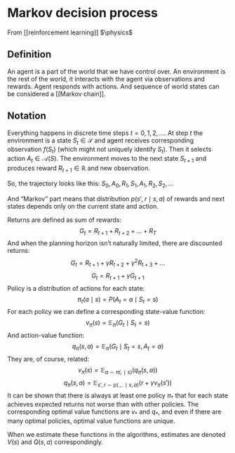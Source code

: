 # Markov decision process
From [[reinforcement learning]]
$\physics$
## Definition
An agent is a part of the world that we have control over. An environment is the rest of the world, it interacts with the agent via observations and rewards. Agent responds with actions. And sequence of world states can be considered a [[Markov chain]].

## Notation
Everything happens in discrete time steps $t = 0, 1, 2, \dots$. At step $t$ the environment is a state $S_{t} \in \mathcal{S}$ and agent receives corresponding observation $f(S_{t})$ (which might not uniquely identify $S_{t}$). Then it selects action $A_{t} \in \mathcal{A}(S)$. The environment moves to the next state $S_{t+1}$ and produces reward $R_{t+1} \in \mathbb{R}$ and new observation.

So, the trajectory looks like this:
$S_{0}, A_{0}, R_{1}, S_{1}, A_{1}, R_{2}, S_{2}, \dots$

And “Markov” part means that distribution $p(s', r \mid s, a)$ of rewards and next states depends only on the current state and action.

Returns are defined as sum of rewards:
$$G_{t} = R_{t+1} + R_{t+2} + \dots + R_{T}$$
And when the planning horizon isn’t naturally limited, there are discounted returns:
$$G_{t} = R_{t+1} + \gamma R_{t+2} + \gamma^{2}R_{t+3} + \dots$$
$$G_{t} = R_{t+1} + \gamma G_{t+1}$$
Policy is a distribution of actions for each state:
$$\pi_{t}(a \mid s) = P(A_{t} = a \mid S_{t} = s)$$
For each policy we can define a corresponding state-value function:
$$v_{\pi}(s) = \mathbb{E}_{\pi}(G_{t} \mid S_{t} = s)$$
And action-value function:
$$q_{\pi}(s, a) = \mathbb{E}_{\pi}(G_{t} \mid S_{t} = s, A_{t} = a)$$
They are, of course, related:
$$v_{\pi}(s) = \mathbb{E}_{a \sim \pi(. \mid s)}(q_{\pi}(s, a))$$
$$q_{\pi}(s, a) = \mathbb{E}_{s', r \sim p(.,.\mid s, a)}(r + \gamma v_{\pi}(s'))$$
It can be shown that there is always at least one policy $\pi_{*}$ that for each state achieves expected returns not worse than with other policies. The corresponding optimal value functions are $v_{*}$ and $q_{*}$, and even if there are many optimal policies, optimal value functions are unique.

When we estimate these functions in the algorithms, estimates are denoted $V(s)$ and $Q(s, a)$ correspondingly.


